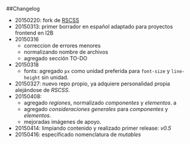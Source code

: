 ##Changelog

- 20150220: fork de [RSCSS](https://github.com/rstacruz/rscss)
- 20150313: primer borrador en español adaptado para proyectos frontend en I2B
- 20150316
	- correccion de errores menores
	- normalizando nombre de archivos
	- agregado sección TO-DO
- 20150318
	- fonts: agregado `px` como unidad preferida para `font-size` y `line-height` sin unidad.
- 20150327: nuevo repo propio, ya adquiere personalidad propia alejándose de *RSCSS*.
- 20150408: 
	- agregado *regiones*, normalizado *componentes* y *elementos*. a
	- agregado *consideraciones generales* para *componentes* y *elementos*. 
	- mejoradas imágenes de apoyo.
- 20150414: limpiando contenido y realizado primer release: *v0.5*
- 20150416: especificado nomenclatura de *mutables*